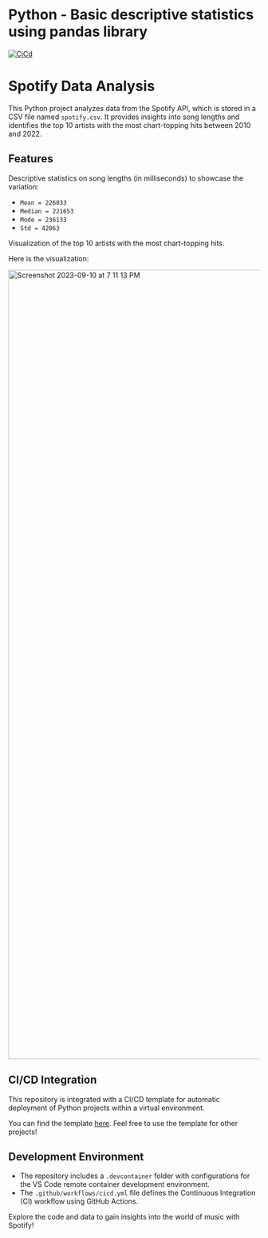 # Python - Basic descriptive statistics using pandas library


[![CiCd](https://github.com/nogibjj/fj49_week2_ds/actions/workflows/cicd.yml/badge.svg)](https://github.com/nogibjj/fj49_week2_ds/actions/workflows/cicd.yml)

# Spotify Data Analysis

This Python project analyzes data from the Spotify API, which is stored in a CSV file named `spotify.csv`. It provides insights into song lengths and identifies the top 10 artists with the most chart-topping hits between 2010 and 2022.

## Features

Descriptive statistics on song lengths (in milliseconds) to showcase the variation:

- `Mean = 226033`
- `Median = 221653`
- `Mode = 236133`
- `Std = 42063`

Visualization of the top 10 artists with the most chart-topping hits.

Here is the visualization:

<img width="1580" alt="Screenshot 2023-09-10 at 7 11 13 PM" src="https://github.com/nogibjj/fj49_week2_ds/assets/101464414/cfc958df-4041-4c8f-be86-ab6885a69074">




## CI/CD Integration

This repository is integrated with a CI/CD template for automatic deployment of Python projects within a virtual environment. 

You can find the template [here]([https://github.com/farazjawedd/python-template-ids706]). Feel free to use the template for other projects!

## Development Environment

- The repository includes a `.devcontainer` folder with configurations for the VS Code remote container development environment.
- The `.github/workflows/cicd.yml` file defines the Continuous Integration (CI) workflow using GitHub Actions.

Explore the code and data to gain insights into the world of music with Spotify! 
